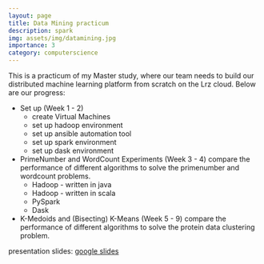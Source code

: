 ```yaml
---
layout: page
title: Data Mining practicum
description: spark
img: assets/img/datamining.jpg
importance: 3
category: computerscience
---
```


This is a practicum of my Master study, where our team needs to build our distributed machine learning platform from scratch on the Lrz cloud. Below are our progress:

* Set up (Week 1 - 2)
    * create Virtual Machines
    * set up hadoop environment
    * set up ansible automation tool
    * set up spark environment
    * set up dask environment
* PrimeNumber and WordCount Experiments (Week 3 - 4)
    compare the performance of different algorithms to solve the primenumber and wordcount problems.
    * Hadoop - written in java
    * Hadoop - written in scala
    * PySpark
    * Dask
* K-Medoids and (Bisecting) K-Means (Week 5 - 9)
    compare the performance of different algorithms to solve the protein data clustering problem.
    

presentation slides:
[google slides](https://docs.google.com/presentation/d/1AiOyu8U8RFbmBwZtDEjsN0Qg-dBQz0NgKBWqXs9vN7g/edit?usp=sharing)